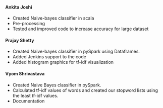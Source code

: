 #### Ankita Joshi
* Created Naive-bayes classifier in scala
* Pre-processing
* Tested and improved code to increase accuracy for large dataset

#### Prajay Shetty
* Created Naive-bayes classifier in pySpark using Dataframes.
* Added Jenkins support to the code
* Added histogram graphics for tf-idf visualization



#### Vyom Shrivastava
* Created Naive Bayes classifier in pySpark.
* Calculated tf-idf values of words and created our stopword lists using the least tf-idf values.
* Documentation
